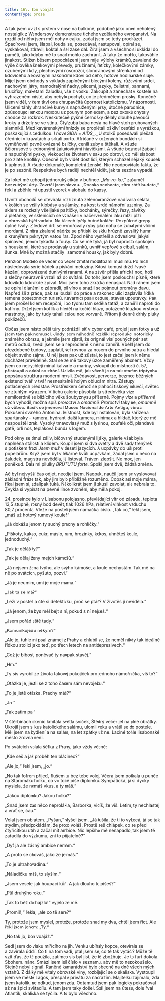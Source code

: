 ```yaml
---
title: 16\. Bon voajáž
contentType: prose
---
```


A tak jsem uvízl s prstem v nose na balkóně, podobně jako onen neholený nostalgik z Wendersovy demonstrace tichého vzdělaného evropanství. Na rozdíl od něho jsem měl nohy v cajku, začal jsem se tedy procházet. Špacíroval jsem, šlapal, loudal se, posedával, nastupoval, opíral se, vyskakoval, zdravil, koktal a šel zase dál. Zíral jsem a všechno si ukládal do paměti, jako kdyby mě to snad mohlo zachránit. A taky že mohlo, takováhle jinakost. Stižen běsem popocházení jsem míjel výlohy krámků, zavalené do výše člověka šnekovými převody, pružinami, řetízky, kolečkovými zámky, ozubenými koly, plechovými nosorožci, slonovinovými střenkami od kdovíčeho a kovanými nákončími kdoví od čeho, hotové hodinářské sluje. Míjel jsem obchody s výklady zaplněnými bledými koleny, růžovými srdci, nachovými játry, namodralými ňadry, plícemi, jazyky, čelistmi, pannami, krucifixy, maketami žaludku, vše z vosku. Zakoupit a zanechat v kostele na vyhrazeném místě, aby nebylo pochyb, co je předmětem prosby. Konečně jsem viděl, v čem tkví ona chrupavčitá úpornost katolicizmu. V názornosti. Ulicemi táhly uhrančivé kurvy s napruženými prsy, útočné parádnice, způsobující lehkou mdlobu už pouhým pohledem, a bez okolků chytaly chodce za rozkrok. Neskutečně pyšné černošky dělaly dlouhé pavoučí kroky a držely se ve stínu. Čtyřzubá baba nesla na hlavě stoh pruhovaných slamníků. Mezi kavárenskými hnízdy se proplétali oškliví cesťáci s vyrážkou, poskakující s cedulkou: _I_ _have SIDA_ = _AIDS__._ U stolků posedávali plešatí úředníci v kravatách a srkali porto. Afričané v kožených bundách si vyměňovali pevně ovázané balíčky, cenili zuby a štěkali. A všude Bělorusové s jednotnými žaludovitými hlavičkami. A všude beznosí žabáci s napuchlými pysky, vlekoucí se životem v saku po obrovi, co měl slabost pro zlaté knoflíky. Obecně bylo vidět dost lidí, kterým scházel nějaký kousek k úplnosti. A všude dokonalé, kompletní ženské. Nic neodpovídalo faktu, že je po sezóně. Respektive bych raději nechtěl vidět, jak ta sezóna vypadá.

Za loket mě uchopil jednoruký cikán v buřince. „_Ma_\-_ro-ku_,“ zašuměl bezzubými ústy. Zavrtěl jsem hlavou. „Dneska nechcete, zítra chtít budete,“ řekl a zběhle mi upustil vzorek v alobalu do kapsy.

Uvnitř obchodů se otevírala rozříznutá zelenooranžově nadívaná selata, v koších se vršily klobásy a salámky, na kost tvrdé námořní uzeniny. Za sklem se rozlezly všelijaké paštičky, bochánky, sýrečky, řezy, závitky a pletánky, ve sklenicích se vznášeli v načervenalém láku mlži, plži a obrovská býčí varlata. Na tácech lpěly hutné koláče. Rozpůlené grepy úplně řvaly. Z ledové drti se vynořovaly ryby jako noha se zubatými vlčími mordami. Z nitra zkalené nádrže se přitiskl ke sklu hrůzně zavalitý humr s krunýřem pokrytým vatou řas. Zpod něho vystřelil a odvesloval jakýsi špinavec, jenom tykadla a fousy. Co se mě týká, já byl naprosto spokojen s houskami, které se prodávaly u stánků, uvnitř vepřové s cibulí, salám, šunka. Mně by možná stačily i samotné housky, jak byly dobré.

Penzión Modelo se večer co večer zmítal modlitbami muslimů. Po nich následovala série hádek a pískání meluzíny. Kdosi komusi držel řvavé kázání, doprovázené dunivými ranami. A na závěr přišla africká noc, hoši a slečny neúnavně vrzali až do svítání. Do toho jsem poslouchal písně, které kdovíkdo kdovíkde zpíval. Moc jsem toho zkrátka nenaspal. Nad ránem jsem se opíral dlaněmi o zá­bradlí, pil víno a snažil se pojmout proměny davu. Napřed šli z práce, pak se loudali do práce a nakonec ulici zaplavila řídká temena po­sezónních turistů. Kavárníci psali cedule, stavěli upoutávky. Pak jsem prošel kolem recepční, i po týdnu tam seděla tatáž, a zamířil naproti do kafírny. Držel jsem koflík a hleděl na kočičí hlavy, potažené kluzkou vrstvou mastnoty, jako by tudy tahali celou noc vorvaně. Přitom ji denně drhly pluky poklízečů.

Občas jsem místo pěší túry podráždil síť v cyber café, projel jsem fotky a už jsem tam pak nemusel. Jindy jsem náhodně rozklikl reprodukci notoricky známého obrazu, a jakmile jsem zjistil, že originál visí pouhých pár set metrů odtud, zvedl jsem se a neprodleně k němu zamířil. Vběhl jsem do přezdobené budovy, zaplatil, šel rovnou za nosem do prvního patra a hledal objekt svého zájmu. U něj jsem pak už zůstal, to jest začal jsem k němu docházet pravidelně. Stal se ze mě takový úzce zaměřený abonent. Vždy jsem co nejrychleji minul kalvárie a maríny, vstoupil do místnosti č. 57, přistoupil a oddal se zírání. Udivilo mě, jak věcně je na tak starém triptychu popsána struktura moderní mysli. Zvědavost, perverze, bezmoc běžných existencí tváří v tvář nesnesitelně holým obludám nitra. Zástupy potlačených představ. Prostředkem čehož se plahočí tiskový mluvčí, světec se ztuhlým výrazem. V tichu galerie působila ta středověká vize nemilosrdně se blížícího věku šoubyznysu příšerně. Pojmy _vize_ a _příšerně_ bych vyhodil, možná spíš _proroctví_ a _omamně. Proroctví_ taky ne, _omamně_ už vůbec. Barák se jmenoval Museu Nacional de Arte Antiga, obraz Pokušení svatého Antonína. Místnost, kde byl instalován, byla zařízena spartánsky – kamera, hydrant, další kamera, minimax a hlídač, který ze mě nespouštěl zrak. Vysoký tmavovlasý muž s lysinou, zoufalé oči, plandavé gatě, orlí nos, tepláková bunda s logem.

Pod okny se dmul záliv, bičovaný studenými lijáky, galerie však byla naplněna stálostí a klidem. Koupil jsem si dva svetry a dvě sady trenýrek s potiskem frází _Jsem muž_ v deseti jazycích. A ucpávky do uší proti popelářům. Když jsem byl v lékárně kvůli ucpávkám, žádal jsem o něco na žaludek, magistra nevěděla, já listoval. Trávení zlepšit. Ne moc, jen poněkud. Dala mi pilulky _BRUTUTU forte._ Spolkl jsem dvě, žádná změna.

Ač byl nejvyšší čas odjet, neodjel jsem. Naopak, naučil jsem se vyslovovat základní fráze tak, aby jim bylo přibližně rozuměno. Copak asi moje máma, říkal jsem si, zdalipak ťuká. Několikrát jsem jí zkusil zavolat, ale nebrala to. Zvykla si vypínat na pevné lince zvonění, aby měla pokoj.

24. prosince bylo v Lisabonu polojasno, převládající vítr od západu, teplota 13,5 stupně, rosný bod devět, tlak 1026 hPa, relativní vlhkost vzduchu 80,7 procenta. Vleže na posteli jsem namačkal číslo. „Tak co,“ řekl jsem, „máš už hotový rumový koule?“

„Já dokážu jenom ty suchý pracny a rohlíčky.“

„Piškoty, kakao, cukr, máslo, rum, hrozinky, kokos, uhněteš koule, jednoduchý.“

„Tak je děláš ty?“

„Tak je dělaj ženy mejch kámošů.“

„Já nejsem žena tvýho, ale svýho kámoše, a koule nechystám. Tak mě na ně po svátcích, pyšuto, pozvi.“

„Já je neumim, umí je moje máma.“

„Jak ta se má?“

„Leží v posteli a čte si detektivku, proč se ptáš? V životěs jí neviděla.“

„Já jenom, že bys měl bejt s ní, pokud s ní nejseš.“

„Jsem pořád eště tady.“

„Komunikuješ s někym?“

„Ale jo, tuhle mi psal známej z Prahy a chlubil se, že neměl nikdy tak ideálně řídkou stolici jako teď, po třech letech na antidepresivech.“

„Což je blbost, poněvač ty naopak stavěj.“

„Hm.“

„Ty sis vyrobil ze života takovej pokojíček pro jednoho námořníčka, víš to?“

„Otázka je, jestli se z toho časem sám nevojebu.“

„To je jistě otázka. Prachy máš?“

„Jo.“

„Tak zatim pa.“

V štěrbinách okenic kmitala světla svíček, Štědrý večer jel na plné obrátky. Ukrojil jsem si kus katolického salámu, ulomil veku a vrátil se do postele. Měl jsem na bydlení a na salám, na let zpátky už ne. Laciné tohle lisabonské město zrovna není.

Po svátcích volala šéfka z Prahy, jako vždy věcně:

„Kde seš a jak proběh ten blázinec?“

„Ale jo,“ řekl jsem, „jo.“

„No tak fofrem přijeď, flušem tu bez tebe volej. Včera jsem potkala u punče na Staromáku holku, co vo tobě píše diplomku. Sympatická, já si dycky myslela, že nemáš vkus, a ty máš.“

„Jakou diplomku? Jakou holku?“

„Snad jsem zas něco neprolákla, Barborka, vidíš, že víš. Letim, ty nechlastej a vrať se, čau.“

Volal jsem obratem. „Pyšan,“ slyšel jsem. „Já tušila, že ti to vykecá, já se tak stydim, předpokládám, že proto voláš. Prostě seš chlápek, co se před čtyřicítkou utrh a začal mít ambice. Nic lepšího mě nenapadlo, tak jsem tě zařadila do výzkumu, zní to přijatelně?“

„Dyť já ale žádný ambice nemám.“

„A proto se chováš, jako že je máš.“

„To je ultrahovadina.“

„Náladičku máš, to slyšim.“

„Jsem veselej jak houpací kůň. A jak dlouho to píšeš?“

„Půl druhýho roku.“

„Tak to běž do hajzlu!“ vyjelo ze mě.

„Promiň,“ řekla, „ale co tě sere?“

Ty, protože jsem myslel, protože, protože snad my dva, chtěl jsem říct. Ale řekl jsem jenom: „Ty.“

„No tak jo, bon voajáž.“

Sedl jsem do vlaku mířícího na jih. Venku ubíhaly kopce, otevírala se a zavírala údolí. Co ti na tom vadí, ptal jsem se, co tě tak vytáčí? Může tě vzít ďas, že tě použila, zatímco sis byl jist, že tě zbožňuje. Je to furt dokola. Sbohem, náno. Smázl jsem její číslo v seznamu, aby mě to nepokoušelo. Stejně nebyl signál. Raněné kamarádství bylo obecně na dně všech mých vztahů. Z dálky mě vítaly obrovské vlny, rozbíjející se o skaliska. Vystoupil jsem ve městě Lagos, přespal v privátu za nádražím. Majitelku zajímalo, zda jsem katolík, ne odkud, jenom zda. Odtamtud jsem pak logicky pokračoval až na špici světadílu. A tam jsem taky došel. Stál jsem na útesu, dole řval Atlantik, skaliska se tyčila. A to bylo všechno.
